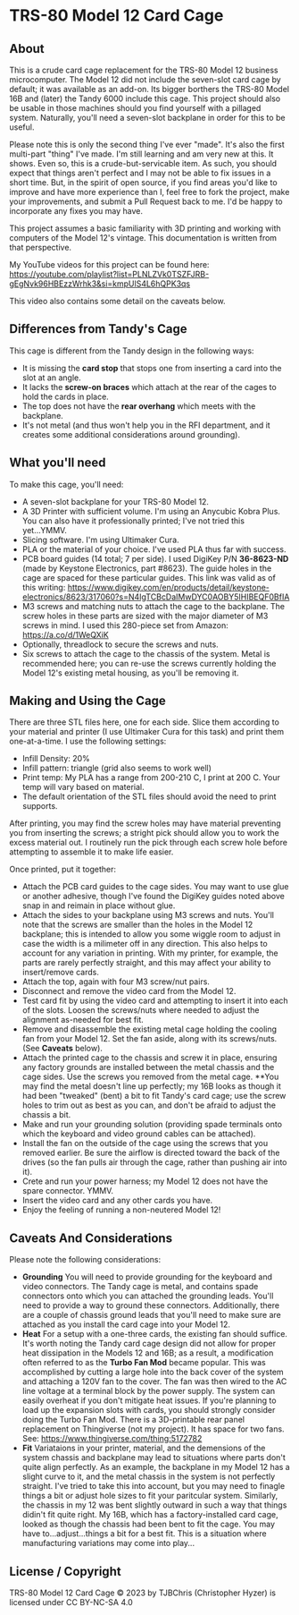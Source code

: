 # TRS-80 Model 12 Card Cage

## About
This is a crude card cage replacement for the TRS-80 Model 12 business microcomputer.  The Model 12 did not include the seven-slot card cage by default; it was available as an add-on.  Its bigger borthers the TRS-80 Model 16B and (later) the Tandy 6000 include this cage.  This project should also be usable in those machines should you find yourself with a pillaged system.  Naturally, you'll need a seven-slot backplane in order for this to be useful.

Please note this is only the second thing I've ever "made".  It's also the first multi-part "thing" I've made.  I'm still learning and am very new at this.  It shows.  Even so, this is a crude-but-servicable item.  As such, you should expect that things aren't perfect and I may not be able to fix issues in a short time.  But, in the spirit of open source, if you find areas you'd like to improve and have more experience than I, feel free to fork the project, make your improvements, and submit a Pull Request back to me.  I'd be happy to incorporate any fixes you may have.

This project assumes a basic familiarity with 3D printing and working with computers of the Model 12's vintage. This documentation is written from that perspective.

My YouTube videos for this project can be found here: https://youtube.com/playlist?list=PLNLZVk0TSZFJRB-gEgNvk96HBEzzWrhk3&si=kmpUlS4L6hQPK3qs

This video also contains some detail on the caveats below.

## Differences from Tandy's Cage

This cage is different from the Tandy design in the following ways:

* It is missing the **card stop** that stops one from inserting a card into the slot at an angle.
* It lacks the **screw-on braces** which attach at the rear of the cages to hold the cards in place.
* The top does not have the **rear overhang** which meets with the backplane.
* It's not metal (and thus won't help you in the RFI department, and it creates some additional considerations around grounding).

## What you'll need

To make this cage, you'll need:

* A seven-slot backplane for your TRS-80 Model 12.
* A 3D Printer with sufficient volume.  I'm using an Anycubic Kobra Plus.  You can also have it professionally printed; I've not tried this yet...YMMV.
* Slicing software.  I'm using Ultimaker Cura.  
* PLA or the material of your choice.  I've used PLA thus far with success.
* PCB board guides (14 total; 7 per side).  I used DigiKey P/N **36-8623-ND** (made by Keystone Electronics, part #8623).  The guide holes in the cage are spaced for these particular guides.  This link was valid as of this writing: https://www.digikey.com/en/products/detail/keystone-electronics/8623/317060?s=N4IgTCBcDaIMwDYC0AOBY5IHIBEQF0BfIA
* M3 screws and matching nuts to attach the cage to the backplane.  The screw holes in these parts are sized with the major diameter of M3 screws in mind.  I used this 280-piece set from Amazon: https://a.co/d/1WeQXiK
* Optionally, threadlock to secure the screws and nuts.
* Six screws to attach the cage to the chassis of the system.  Metal is recommended here; you can re-use the screws currently holding the Model 12's existing metal housing, as you'll be removing it.

## Making and Using the Cage

There are three STL files here, one for each side. Slice them according to your material and printer (I use Ultimaker Cura for this task) and print them one-at-a-time.  I use the following settings:

* Infill Density: 20%
* Infill pattern: triangle (grid also seems to work well)
* Print temp: My PLA has a range from 200-210 C, I print at 200 C.  Your temp will vary based on material.
* The default orientation of the STL files should avoid the need to print supports.

After printing, you may find the screw holes may have material preventing you from inserting the screws; a stright pick should allow you to work the excess material out.  I routinely run the pick through each screw hole before attempting to assemble it to make life easier.

Once printed, put it together:

* Attach the PCB card guides to the cage sides.  You may want to use glue or another adhesive, though I've found the DigiKey guides noted above snap in and reimain in place without glue.
* Attach the sides to your backplane using M3 screws and nuts.  You'll note that the screws are smaller than the holes in the Model 12 backplane; this is intended to allow you some wiggle room to adjust in case the width is a milimeter off in any direction.  This also helps to account for any variation in printing.  With my printer, for example, the parts are rarely perfectly straight, and this may affect your ability to insert/remove cards.
* Attach the top, again with four M3 screw/nut pairs.
* Disconnect and remove the video card from the Model 12.
* Test card fit by using the video card and attempting to insert it into each of the slots.  Loosen the screws/nuts where needed to adjust the alignment as-needed for best fit.
* Remove and disassemble the existing metal cage holding the cooling fan from your Model 12.  Set the fan aside, along with its screws/nuts.  (See **Caveats** below). 
* Attach the printed cage to the chassis and screw it in place, ensuring any factory grounds are installed between the metal chassis and the cage sides.  Use the screws you removed from the metal cage.  **You may find the metal doesn't line up perfectly; my 16B looks as though it had been "tweaked" (bent) a bit to fit Tandy's card cage; use the screw holes to trim out as best as you can, and don't be afraid to adjust the chassis a bit.
* Make and run your grounding solution (providing spade terminals onto which the keyboard and video ground cables can be attached).
* Install the fan on the outside of the cage using the screws that you removed earlier.  Be sure the airflow is directed toward the back of the drives (so the fan pulls air through the cage, rather than pushing air into it).
* Crete and run your power harness; my Model 12 does not have the spare connector.  YMMV.
* Insert the video card and any other cards you have.
* Enjoy the feeling of running a non-neutered Model 12!

## Caveats And Considerations

Please note the following considerations:

* **Grounding** You will need to provide grounding for the keyboard and video connectors.  The Tandy cage is metal, and contains spade connectors onto which you can attached the grounding leads.  You'll need to provide a way to ground these connectors.  Additionally, there are a couple of chassis ground leads that you'll need to make sure are attached as you install the card cage into your Model 12.
* **Heat** For a setup with a one-three cards, the existing fan should suffice.  It's worth noting the Tandy card cage design did not allow for proper heat dissipation in the Models 12 and 16B; as a result, a modification often referred to as the **Turbo Fan Mod** became popular.  This was accomplished by cutting a large hole into the back cover of the system and attaching a 120V fan to the cover.  The fan was then wired to the AC line voltage at a terminal block by the power supply.  The system can easily overheat if you don't mitigate heat issues.  If you're planning to load up the expansion slots with cards, you should strongly consider doing the Turbo Fan Mod.  There is a 3D-printable rear panel replacement on Thingiverse (not my project).  It has space for two fans.  See: https://www.thingiverse.com/thing:5172782
* **Fit** Variataions in your printer, material, and the demensions of the system chassis and backplane may lead to situations where parts don't quite align perfectly.  As an example, the backplane in my Model 12 has a slight curve to it, and the metal chassis in the system is not perfectly straight.  I've tried to take this into account, but you may need to finagle things a bit or adjust hole sizes to fit your paritcular system.  Similarly, the chassis in my 12 was bent slightly outward in such a way that things didin't fit quite right.  My 16B, which has a factory-installed card cage, looked as though the chassis had been bent to fit the cage.  You may have to...adjust...things a bit for a best fit.  This is a situation where manufacturing variations may come into play...

## License / Copyright

 TRS-80 Model 12 Card Cage © 2023 by TJBChris (Christopher Hyzer) is licensed under CC BY-NC-SA 4.0 
